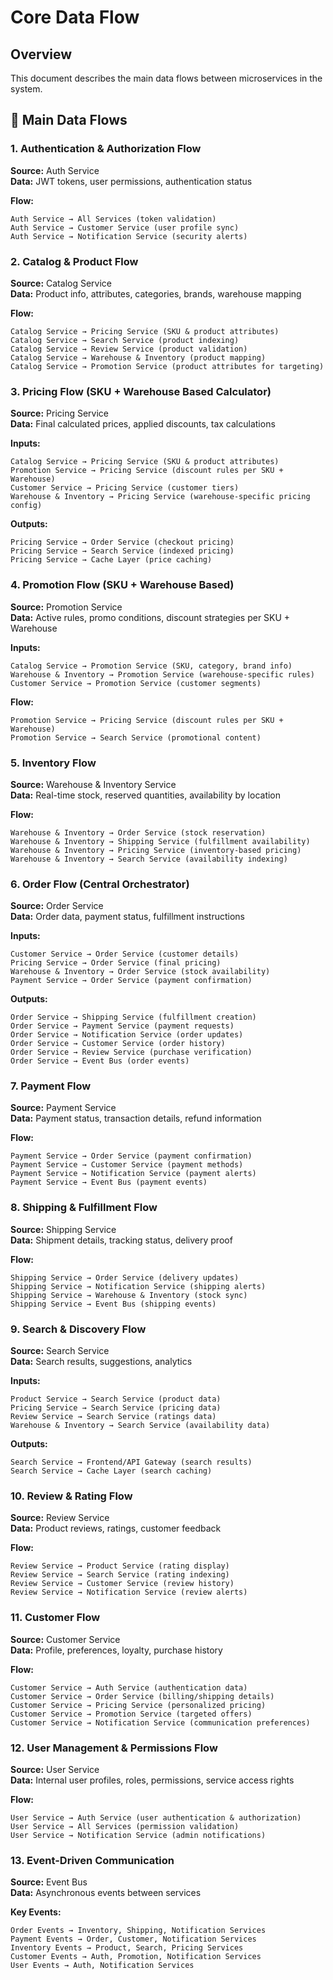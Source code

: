 # Core Data Flow

## Overview
This document describes the main data flows between microservices in the system.

## 🧩 Main Data Flows

### 1. Authentication & Authorization Flow
**Source:** Auth Service  
**Data:** JWT tokens, user permissions, authentication status

**Flow:**
```
Auth Service → All Services (token validation)
Auth Service → Customer Service (user profile sync)
Auth Service → Notification Service (security alerts)
```

### 2. Catalog & Product Flow
**Source:** Catalog Service  
**Data:** Product info, attributes, categories, brands, warehouse mapping

**Flow:**
```
Catalog Service → Pricing Service (SKU & product attributes)
Catalog Service → Search Service (product indexing)
Catalog Service → Review Service (product validation)
Catalog Service → Warehouse & Inventory (product mapping)
Catalog Service → Promotion Service (product attributes for targeting)
```

### 3. Pricing Flow (SKU + Warehouse Based Calculator)
**Source:** Pricing Service  
**Data:** Final calculated prices, applied discounts, tax calculations

**Inputs:**
```
Catalog Service → Pricing Service (SKU & product attributes)
Promotion Service → Pricing Service (discount rules per SKU + Warehouse)
Customer Service → Pricing Service (customer tiers)
Warehouse & Inventory → Pricing Service (warehouse-specific pricing config)
```

**Outputs:**
```
Pricing Service → Order Service (checkout pricing)
Pricing Service → Search Service (indexed pricing)
Pricing Service → Cache Layer (price caching)
```

### 4. Promotion Flow (SKU + Warehouse Based)
**Source:** Promotion Service  
**Data:** Active rules, promo conditions, discount strategies per SKU + Warehouse

**Inputs:**
```
Catalog Service → Promotion Service (SKU, category, brand info)
Warehouse & Inventory → Promotion Service (warehouse-specific rules)
Customer Service → Promotion Service (customer segments)
```

**Flow:**
```
Promotion Service → Pricing Service (discount rules per SKU + Warehouse)
Promotion Service → Search Service (promotional content)
```

### 5. Inventory Flow
**Source:** Warehouse & Inventory Service  
**Data:** Real-time stock, reserved quantities, availability by location

**Flow:**
```
Warehouse & Inventory → Order Service (stock reservation)
Warehouse & Inventory → Shipping Service (fulfillment availability)
Warehouse & Inventory → Pricing Service (inventory-based pricing)
Warehouse & Inventory → Search Service (availability indexing)
```

### 6. Order Flow (Central Orchestrator)
**Source:** Order Service  
**Data:** Order data, payment status, fulfillment instructions

**Inputs:**
```
Customer Service → Order Service (customer details)
Pricing Service → Order Service (final pricing)
Warehouse & Inventory → Order Service (stock availability)
Payment Service → Order Service (payment confirmation)
```

**Outputs:**
```
Order Service → Shipping Service (fulfillment creation)
Order Service → Payment Service (payment requests)
Order Service → Notification Service (order updates)
Order Service → Customer Service (order history)
Order Service → Review Service (purchase verification)
Order Service → Event Bus (order events)
```

### 7. Payment Flow
**Source:** Payment Service  
**Data:** Payment status, transaction details, refund information

**Flow:**
```
Payment Service → Order Service (payment confirmation)
Payment Service → Customer Service (payment methods)
Payment Service → Notification Service (payment alerts)
Payment Service → Event Bus (payment events)
```

### 8. Shipping & Fulfillment Flow
**Source:** Shipping Service  
**Data:** Shipment details, tracking status, delivery proof

**Flow:**
```
Shipping Service → Order Service (delivery updates)
Shipping Service → Notification Service (shipping alerts)
Shipping Service → Warehouse & Inventory (stock sync)
Shipping Service → Event Bus (shipping events)
```

### 9. Search & Discovery Flow
**Source:** Search Service  
**Data:** Search results, suggestions, analytics

**Inputs:**
```
Product Service → Search Service (product data)
Pricing Service → Search Service (pricing data)
Review Service → Search Service (ratings data)
Warehouse & Inventory → Search Service (availability data)
```

**Outputs:**
```
Search Service → Frontend/API Gateway (search results)
Search Service → Cache Layer (search caching)
```

### 10. Review & Rating Flow
**Source:** Review Service  
**Data:** Product reviews, ratings, customer feedback

**Flow:**
```
Review Service → Product Service (rating display)
Review Service → Search Service (rating indexing)
Review Service → Customer Service (review history)
Review Service → Notification Service (review alerts)
```

### 11. Customer Flow
**Source:** Customer Service  
**Data:** Profile, preferences, loyalty, purchase history

**Flow:**
```
Customer Service → Auth Service (authentication data)
Customer Service → Order Service (billing/shipping details)
Customer Service → Pricing Service (personalized pricing)
Customer Service → Promotion Service (targeted offers)
Customer Service → Notification Service (communication preferences)
```

### 12. User Management & Permissions Flow
**Source:** User Service  
**Data:** Internal user profiles, roles, permissions, service access rights

**Flow:**
```
User Service → Auth Service (user authentication & authorization)
User Service → All Services (permission validation)
User Service → Notification Service (admin notifications)
```

### 13. Event-Driven Communication
**Source:** Event Bus  
**Data:** Asynchronous events between services

**Key Events:**
```
Order Events → Inventory, Shipping, Notification Services
Payment Events → Order, Customer, Notification Services
Inventory Events → Product, Search, Pricing Services
Customer Events → Auth, Promotion, Notification Services
User Events → Auth, Notification Services
```